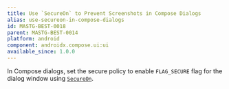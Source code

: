 ```yaml
---
title: Use `SecureOn` to Prevent Screenshots in Compose Dialogs
alias: use-secureon-in-compose-dialogs
id: MASTG-BEST-0018
parent: MASTG-BEST-0014
platform: android
component: androidx.compose.ui:ui
available_since: 1.0.0
---
```


In Compose dialogs, set the secure policy to enable `FLAG_SECURE` flag for the dialog window using [`SecureOn`](https://developer.android.com/reference/kotlin/androidx/compose/ui/window/SecureFlagPolicy#SecureOn).
